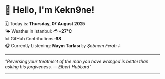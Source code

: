 # 👋 Hello, I'm Kekn9ne!

🗓️ Today is: **Thursday, 07 August 2025**  
🌤️ Weather in Istanbul: **⛅️  +27°C**  
📊 GitHub Contributions: **68**  
🎧 Currently Listening: **Mayın Tarlası** by *Şebnem Ferah* 🎶

---

_"Reversing your treatment of the man you have wronged is better than asking his forgiveness. — *Elbert Hubbard*"_

---
